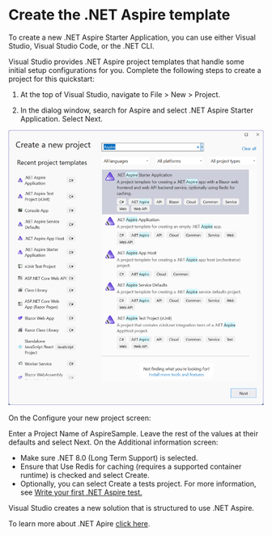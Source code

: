 # Create the .NET Aspire template
To create a new .NET Aspire Starter Application, you can use either Visual Studio, Visual Studio Code, or the .NET CLI.

Visual Studio provides .NET Aspire project templates that handle some initial setup configurations for you. Complete the following steps to create a project for this quickstart:

1. At the top of Visual Studio, navigate to File > New > Project.

2. In the dialog window, search for Aspire and select .NET Aspire Starter Application. Select Next.

![aspire templates](aspire-templates.png)

On the Configure your new project screen:

Enter a Project Name of AspireSample.
Leave the rest of the values at their defaults and select Next.
On the Additional information screen:

- Make sure .NET 8.0 (Long Term Support) is selected.
- Ensure that Use Redis for caching (requires a supported container runtime) is checked and select Create.
- Optionally, you can select Create a tests project. For more information, see [Write your first .NET Aspire test.](https://learn.microsoft.com/en-us/dotnet/aspire/testing/write-your-first-test?pivots=xunit)

Visual Studio creates a new solution that is structured to use .NET Aspire.

To learn more about .NET Apire [click here](https://learn.microsoft.com/en-us/dotnet/aspire/).